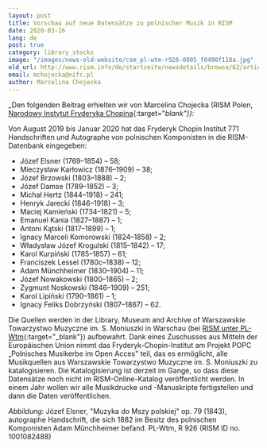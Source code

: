 ```yaml
---
layout: post
title: Vorschau auf neue Datensätze zu polnischer Musik in RISM
date: 2020-03-16
lang: de
post: true
category: library_stocks
image: "/images/news-old-website/csm_pl-wtm-r926-0005_f0490f118a.jpg"
old_url: http://www.rism.info/de/startseite/newsdetails/browse/62/article/64/preview-of-new-records-for-polish-music-in-rism.html
email: mchojecka@nifc.pl
author: Marcelina Chojecka
---
```


_Den folgenden Beitrag erhielten wir von Marcelina Chojecka (RISM Polen, [Narodowy Instytut Fryderyka Chopina](https://nifc.pl/pl){:target="_blank"}):_

Von August 2019 bis Januar 2020 hat das Fryderyk Chopin Institut 771 Handschriften und Autographe von polnischen Komponisten in die RISM-Datenbank eingegeben:

- Józef Elsner (1769–1854) – 58;
- Mieczysław Karłowicz (1876–1909) – 38;
- Józef Brzowski (1803–1888) – 2;
- Józef Damse (1789–1852) – 3;
- Michał Hertz (1844–1918) – 241;
- Henryk Jarecki (1846–1918) – 3;
- Maciej Kamieński (1734–1821) – 5;
- Emanuel Kania (1827–1887) – 1;
- Antoni Kątski (1817–1899) – 1;
- Ignacy Marceli Komorowski (1824–1858) – 2;
- Władysław Józef Krogulski (1815–1842) – 17;
- Karol Kurpiński (1785–1857) – 61;
- Franciszek Lessel (1780c–1838) – 12;
- Adam Münchheimer (1830–1904) – 11;
- Józef Nowakowski (1800–1865) – 2;
- Zygmunt Noskowski (1846–1909) – 251;
- Karol Lipiński (1790–1861) – 1;
- Ignacy Feliks Dobrzyński (1807–1867) – 62.


Die Quellen werden in der Library, Museum and Archive of Warszawskie Towarzystwo Muzyczne im. S. Moniuszki in Warschau (bei [RISM unter PL-Wtm](https://opac.rism.info/search?View=rism&siglum=PL-Wtm){:target="_blank"}) aufbewahrt. Dank eines Zuschusses aus Mitteln der Europäischen Union nimmt das Fryderyk-Chopin-Institut am Projekt POPC „Polnisches Musikerbe im Open Acces" teil, das es ermöglicht, alle Musikquellen aus Warszawskie Towarzystwo Muzyczne im. S. Moniuszki zu katalogisieren. Die Katalogisierung ist derzeit im Gange, so dass diese Datensätze noch nicht im RISM-Online-Katalog veröffentlicht werden. In einem Jahr wollen wir alle Musikdrucke und -Manuskripte fertigstellen und dann die Daten veröffentlichen.


_Abbildung_: Józef Elsner, "Muzyka do Mszy polskiej" op. 79 (1843), autographe Handschrift, die sich 1882 im Besitz des polnischen Komponisten Adam Münchheimer befand. PL-Wtm, R 926 (RISM ID no. 1001082488)


